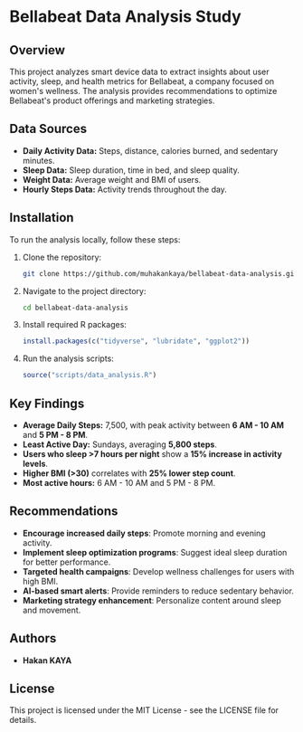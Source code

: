 # Bellabeat Data Analysis Study

## Overview
This project analyzes smart device data to extract insights about user activity, sleep, and health metrics for Bellabeat, a company focused on women's wellness. The analysis provides recommendations to optimize Bellabeat's product offerings and marketing strategies.

## Data Sources
- **Daily Activity Data:** Steps, distance, calories burned, and sedentary minutes.
- **Sleep Data:** Sleep duration, time in bed, and sleep quality.
- **Weight Data:** Average weight and BMI of users.
- **Hourly Steps Data:** Activity trends throughout the day.

## Installation
To run the analysis locally, follow these steps:
1. Clone the repository:
   ```sh
   git clone https://github.com/muhakankaya/bellabeat-data-analysis.git
   ```
2. Navigate to the project directory:
   ```sh
   cd bellabeat-data-analysis
   ```
3. Install required R packages:
   ```r
   install.packages(c("tidyverse", "lubridate", "ggplot2"))
   ```
4. Run the analysis scripts:
   ```r
   source("scripts/data_analysis.R")
   ```

## Key Findings
- **Average Daily Steps:** 7,500, with peak activity between **6 AM - 10 AM** and **5 PM - 8 PM**.
- **Least Active Day:** Sundays, averaging **5,800 steps**.
- **Users who sleep >7 hours per night** show a **15% increase in activity levels**.
- **Higher BMI (>30)** correlates with **25% lower step count**.
- **Most active hours:** 6 AM - 10 AM and 5 PM - 8 PM.

## Recommendations
- **Encourage increased daily steps**: Promote morning and evening activity.
- **Implement sleep optimization programs**: Suggest ideal sleep duration for better performance.
- **Targeted health campaigns**: Develop wellness challenges for users with high BMI.
- **AI-based smart alerts**: Provide reminders to reduce sedentary behavior.
- **Marketing strategy enhancement**: Personalize content around sleep and movement.

## Authors
- **Hakan KAYA**

## License
This project is licensed under the MIT License - see the LICENSE file for details.
